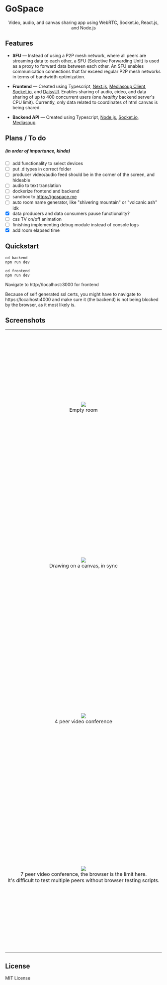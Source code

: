 # GoSpace

<p style="margin-bottom:0" align='center'>
Video, audio, and canvas sharing app using WebRTC, Socket.io, React.js, and Node.js
</p>

## Features

- **SFU** — Instead of using a P2P mesh network, where all peers are streaming data to each other, a SFU (Selective Forwarding Unit) is used as a proxy to forward data between each other. An SFU enables communication connections that far exceed regular P2P mesh networks in terms of bandwidth optimization.

- **Frontend** — Created using Typescript, [Next.js](https://nextjs.org/), [Mediasoup Client](https://mediasoup.org/documentation/v3/mediasoup-client/), [Socket.io](https://socket.io/), and [DaisyUI](https://daisyui.com/). Enables sharing of audio, cideo, and data sharing of up to 400 concurrent users (one _healthy_ backend server's CPU limit). Currently, only data related to coordinates of html canvas is being shared.

- **Backend API** — Created using Typescript, [Node.js](https://nodejs.org/en/), [Socket.io](https://socket.io/), [Mediasoup](https://mediasoup.org/documentation/v3/mediasoup/design/).

## Plans / To do

##### (in order of importance, kinda)

- [ ] add functionality to select devices
- [ ] put .d types in correct folder
- [ ] producer video/audio feed should be in the corner of the screen, and hideable
- [ ] audio to text translation
- [ ] dockerize frontend and backend
- [ ] sandbox to https://gospace.me
- [ ] auto room name generator, like "shivering mountain" or "volcanic ash" idk
- [x] data producers and data consumers pause functionality?
- [ ] css TV on/off animation
- [ ] finishing implementing debug module instead of console logs
- [x] add room elapsed time

## Quickstart

```
cd backend
npm run dev

cd frontend
npm run dev
```

Navigate to http://localhost:3000 for frontend

Because of self generated ssl certs, you might have to navigate to https://localhost:4000 and make sure it (the backend) is not being blocked by the browser, as it most likely is.

## Screenshots

<table align="center">
    <tr>
        <tr>
                    <td align="center" width="50%" height='500'>
                        <img src='https://user-images.githubusercontent.com/29555022/132075789-bb9963fa-bdc7-4945-96cc-c375ae16d767.png'  />
                        <div>Empty room</div>
                    </td>
        </tr>
        <tr>
                     <td align="center" width="50%" height='500'>
                        <img src='https://user-images.githubusercontent.com/29555022/132075790-7bee6175-fbf2-4968-920d-0144f233d538.png'  />
                        <div>Drawing on a canvas, in sync</div>
                    </td>
        </tr>
         <tr>
                    <td align="center" width="50%" height='500'>
                            <img src='https://user-images.githubusercontent.com/29555022/132075791-2ca951c8-2882-44f9-b638-d63b18b80fc0.png'  />
                        <div>4 peer video conference</div>
                    </td>
        </tr>
        <tr>
                   <td align="center" width="50%" height='500'>
                         <img src='https://user-images.githubusercontent.com/29555022/132075788-148332f9-39b4-432e-86e4-351942f1c8ab.png'  />
                        <div>7 peer video conference, the browser is the limit here.</div>
                        <div>It's difficult to test multiple peers without browser testing scripts.</div>
                    </td>
        </tr>
    </tr>
</table>

## License

MIT License
